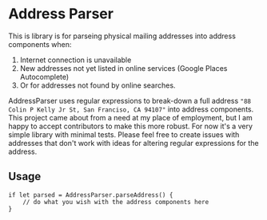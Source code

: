#  Address Parser

This is library is for parseing physical mailing addresses into address components when:
1. Internet connection is unavailable
2. New addresses not yet listed in online services (Google Places Autocomplete)
3. Or for addresses not found by online searches.

AddressParser uses regular expressions to break-down a full address `"88 Colin P Kelly Jr St, San Franciso, CA 94107"` into address components.
This project came about from a need at my place of employment, but I am happy to accept contributors to make this more robust. For now it's a very simple library with minimal tests. Please feel free to create issues with addresses that don't work with ideas for altering regular expressions for the address.

## Usage

```
if let parsed = AddressParser.parseAddress() {
    // do what you wish with the address components here
}
```
